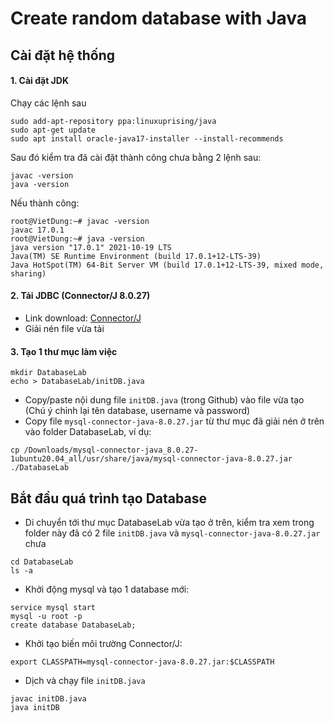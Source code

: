 # Create random database with Java

## Cài đặt hệ thống

#### 1. Cài đặt JDK
Chạy các lệnh sau
```shell
sudo add-apt-repository ppa:linuxuprising/java
sudo apt-get update
sudo apt install oracle-java17-installer --install-recommends
```
Sau đó kiểm tra đã cài đặt thành công chưa bằng 2 lệnh sau:
```shell
javac -version
java -version
```
Nếu thành công:
```shell
root@VietDung:~# javac -version
javac 17.0.1
root@VietDung:~# java -version
java version "17.0.1" 2021-10-19 LTS
Java(TM) SE Runtime Environment (build 17.0.1+12-LTS-39)
Java HotSpot(TM) 64-Bit Server VM (build 17.0.1+12-LTS-39, mixed mode, sharing)
```

#### 2. Tải JDBC (Connector/J 8.0.27)
- Link download: [Connector/J](https://dev.mysql.com/downloads/connector/j/)
- Giải nén file vừa tải

#### 3. Tạo 1 thư mục làm việc
```shell
mkdir DatabaseLab
echo > DatabaseLab/initDB.java
```
- Copy/paste nội dung file `initDB.java` (trong Github) vào file vừa tạo (Chú ý chỉnh lại tên database, username và password)
- Copy file `mysql-connector-java-8.0.27.jar` từ thư mục đã giải nén ở trên vào folder DatabaseLab, ví dụ:
```shell
cp /Downloads/mysql-connector-java_8.0.27-1ubuntu20.04_all/usr/share/java/mysql-connector-java-8.0.27.jar ./DatabaseLab
```


## Bắt đầu quá trình tạo Database
- Di chuyển tới thư mục DatabaseLab vừa tạo ở trên, kiểm tra xem trong folder này đã có 2 file `initDB.java` và `mysql-connector-java-8.0.27.jar` chưa
```shell
cd DatabaseLab
ls -a
```
- Khởi động mysql và tạo 1 database mới:
```shell
service mysql start
mysql -u root -p
create database DatabaseLab;
```
- Khởi tạo biến môi trường Connector/J:
```shell
export CLASSPATH=mysql-connector-java-8.0.27.jar:$CLASSPATH
```
- Dịch và chạy file `initDB.java`
```shell
javac initDB.java
java initDB
```
